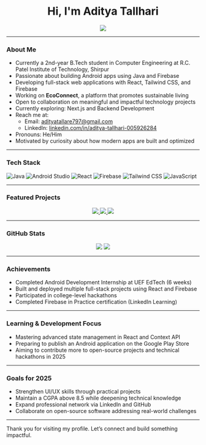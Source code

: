 <h1 align="center">Hi, I'm Aditya Tallhari</h1>

<p align="center">
  <img src="https://readme-typing-svg.herokuapp.com?font=Fira+Code&size=24&pause=1000&center=true&vCenter=true&width=500&lines=Computer+Engineering+Student;Android+and+Web+Developer;Open+Source+Enthusiast;Tech+Explorer" />
</p>

---

### About Me

- Currently a 2nd-year B.Tech student in Computer Engineering at R.C. Patel Institute of Technology, Shirpur  
- Passionate about building Android apps using Java and Firebase  
- Developing full-stack web applications with React, Tailwind CSS, and Firebase  
- Working on **EcoConnect**, a platform that promotes sustainable living  
- Open to collaboration on meaningful and impactful technology projects  
- Currently exploring: Next.js and Backend Development  
- Reach me at:
  - Email: adityatallare797@gmail.com  
  - LinkedIn: [linkedin.com/in/aditya-tallhari-005926284](https://www.linkedin.com/in/aditya-tallhari-005926284/)  
- Pronouns: He/Him  
- Motivated by curiosity about how modern apps are built and optimized

---

### Tech Stack

![Java](https://img.shields.io/badge/Java-ED8B00?style=for-the-badge&logo=java&logoColor=white)
![Android Studio](https://img.shields.io/badge/Android%20Studio-3DDC84?style=for-the-badge&logo=android-studio&logoColor=white)
![React](https://img.shields.io/badge/React-20232A?style=for-the-badge&logo=react&logoColor=61DAFB)
![Firebase](https://img.shields.io/badge/Firebase-FFCA28?style=for-the-badge&logo=firebase&logoColor=white)
![Tailwind CSS](https://img.shields.io/badge/TailwindCSS-38B2AC?style=for-the-badge&logo=tailwind-css&logoColor=white)
![JavaScript](https://img.shields.io/badge/JavaScript-F7DF1E?style=for-the-badge&logo=javascript&logoColor=black)

---

### Featured Projects

<p align="center">
  <a href="https://github.com/Aditya-tallhari/eco-connect">
    <img src="https://github-readme-stats.vercel.app/api/pin/?username=Aditya-tallhari&repo=eco-connect&theme=tokyonight" />
  </a>
  <a href="https://github.com/Aditya-tallhari/AI-Powered-Sign-Language-Translator">
    <img src="https://github-readme-stats.vercel.app/api/pin/?username=Aditya-tallhari&repo=AI-Powered-Sign-Language-Translator&theme=tokyonight" />
  </a>
  <a href="https://github.com/Aditya-tallhari/Aditya-Portfolio">
    <img src="https://github-readme-stats.vercel.app/api/pin/?username=Aditya-tallhari&repo=Aditya-Portfolio&theme=tokyonight" />
  </a>
</p>

---

### GitHub Stats

<p align="center">
  <img src="https://github-readme-stats.vercel.app/api?username=Aditya-tallhari&show_icons=true&theme=tokyonight" />
  <img src="https://github-readme-streak-stats.herokuapp.com/?user=Aditya-tallhari&theme=tokyonight" />
</p>

---

### Achievements

- Completed Android Development Internship at UEF EdTech (6 weeks)
- Built and deployed multiple full-stack projects using React and Firebase
- Participated in college-level hackathons
- Completed Firebase in Practice certification (LinkedIn Learning)

---

### Learning & Development Focus

- Mastering advanced state management in React and Context API  
- Preparing to publish an Android application on the Google Play Store  
- Aiming to contribute more to open-source projects and technical hackathons in 2025  

---

### Goals for 2025

- Strengthen UI/UX skills through practical projects  
- Maintain a CGPA above 8.5 while deepening technical knowledge  
- Expand professional network via LinkedIn and GitHub  
- Collaborate on open-source software addressing real-world challenges  

---

Thank you for visiting my profile. Let’s connect and build something impactful.
